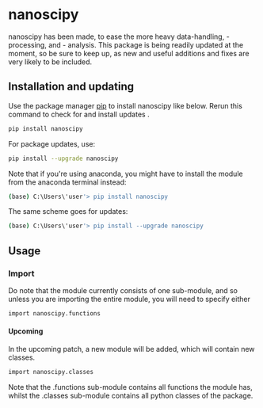 # nanoscipy

nanoscipy has been made, to ease the more heavy data-handling, -processing, and - analysis. 
This package is being readily updated at the moment, so be sure to keep up, as new and useful additions and fixes are very likely to be included.

## Installation and updating
Use the package manager [pip](https://pip.pypa.io/en/stable/) to install nanoscipy like below. 
Rerun this command to check for and install  updates .
```bash
pip install nanoscipy
```
For package updates, use:
```bash
pip install --upgrade nanoscipy
```
Note that if you're using anaconda, you might have to install the module from the anaconda terminal instead: 
```bash
(base) C:\Users\'user'> pip install nanoscipy
```
The same scheme goes for updates:
```bash
(base) C:\Users\'user'> pip install --upgrade nanoscipy
```
## Usage
### Import
Do note that the module currently consists of one sub-module, and so unless you are importing the entire module, you will need to specify either
```bash
import nanoscipy.functions
```
#### Upcoming 
In the upcoming patch, a new module will be added, which will contain new classes.
```bash
import nanoscipy.classes
```
Note that the .functions sub-module contains all functions the module has, whilst the .classes sub-module contains all python classes of the package.


